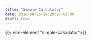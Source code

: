 ```yaml
---
title: "Simple Calculator"
date: 2018-08-26T19:20:27+01:00
draft: true
---
```


{{< elm-element "simple-calculator">}}
